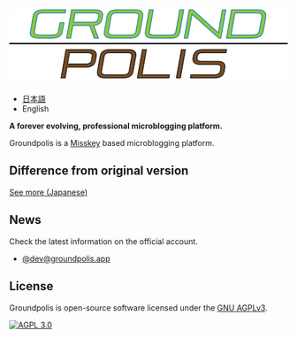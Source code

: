 ![Groundpolis](/assets/title.svg)
================================================================

- [日本語](README-ja.md)
- English

**A forever evolving, professional microblogging platform.**

Groundpolis is a [Misskey](https://github.com/syuilo/misskey) based microblogging platform.

Difference from original version
--------

[See more (Japanese)](DIFFERENCE.md)

News
--------
Check the latest information on the official account.
- [@dev@groundpolis.app](https://groundpolis.app/@dev)

License
--------

Groundpolis is open-source software licensed under the [GNU AGPLv3](LICENSE).

[![AGPL 3.0][agpl-3.0-badge]][AGPL-3.0]

[agpl-3.0]:           https://www.gnu.org/licenses/agpl-3.0.en.html
[agpl-3.0-badge]:     https://img.shields.io/badge/license-AGPL--3.0-444444.svg?style=for-the-badge
